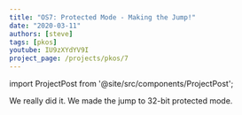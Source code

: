 ```yaml
---
title: "OS7: Protected Mode - Making the Jump!"
date: "2020-03-11"
authors: [steve]
tags: [pkos]
youtube: IU9zXYdYV9I
project_page: /projects/pkos/7
---
```


import ProjectPost from '@site/src/components/ProjectPost';

<ProjectPost frontMatter={frontMatter}>
We really did it. We made the jump to 32-bit protected mode.
</ProjectPost>
